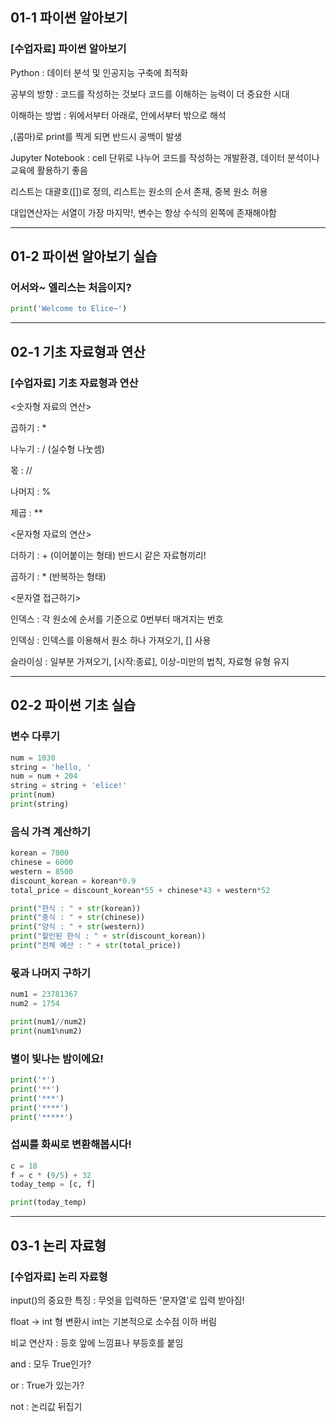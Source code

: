 ## 01-1 파이썬 알아보기
### [수업자료] 파이썬 알아보기
Python : 데이터 분석 및 인공지능 구축에 최적화

공부의 방향 : 코드를 작성하는 것보다 코드를 이해하는 능력이 더 중요한 시대

이해하는 방법 : 위에서부터 아래로, 안에서부터 밖으로 해석

,(콤마)로 print를 찍게 되면 반드시 공백이 발생

Jupyter Notebook : cell 단위로 나누어 코드를 작성하는 개발환경, 데이터 분석이나 교육에 활용하기 좋음

리스트는 대괄호([])로 정의, 리스트는 원소의 순서 존재, 중복 원소 허용

대입연산자는 서열이 가장 마지막!, 변수는 항상 수식의 왼쪽에 존재해야함

---
## 01-2 파이썬 알아보기 실습
### 어서와~ 엘리스는 처음이지?

```python
print('Welcome to Elice~')
```

---
## 02-1 기초 자료형과 연산
### [수업자료] 기초 자료형과 연산
<숫자형 자료의 연산>

곱하기 : *

나누기 : / (실수형 나눗셈)

몫 : //

나머지 : %

제곱 : **

<문자형 자료의 연산>

더하기 : + (이어붙이는 형태) 반드시 같은 자료형끼리!

곱하기 : * (반복하는 형태)

<문자열 접근하기>

인덱스 : 각 원소에 순서를 기준으로 0번부터 매겨지는 번호

인덱싱 : 인덱스를 이용해서 원소 하나 가져오기, [] 사용

슬라이싱 : 일부분 가져오기, [시작:종료], 이상-미만의 법칙, 자료형 유형 유지

---
## 02-2 파이썬 기초 실습
### 변수 다루기

```python
num = 1030
string = 'hello, '
num = num + 204
string = string + 'elice!'
print(num)
print(string)
```

### 음식 가격 계산하기

```python
korean = 7000
chinese = 6000
western = 8500
discount_korean = korean*0.9
total_price = discount_korean*55 + chinese*43 + western*52

print("한식 : " + str(korean))
print("중식 : " + str(chinese))
print("양식 : " + str(western))
print("할인된 한식 : " + str(discount_korean))
print("전체 예산 : " + str(total_price))
```

### 몫과 나머지 구하기

```python
num1 = 23781367
num2 = 1754

print(num1//num2)
print(num1%num2)
```

### 별이 빛나는 밤이에요!

```python
print('*')
print('**')
print('***')
print('****')
print('*****')
```

### 섭씨를 화씨로 변환해봅시다!

```python
c = 18
f = c * (9/5) + 32
today_temp = [c, f]

print(today_temp)
```

---
## 03-1 논리 자료형
### [수업자료] 논리 자료형
input()의 중요한 특징 : 무엇을 입력하든 '문자열'로 입력 받아짐!

float → int 형 변환시 int는 기본적으로 소수점 이하 버림

비교 연산자 : 등호 앞에 느낌표나 부등호를 붙임

and : 모두 True인가?

or : True가 있는가?

not : 논리값 뒤집기

